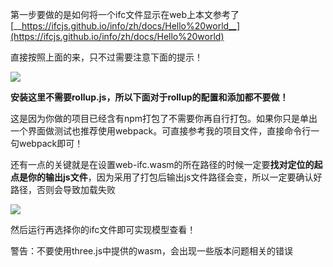 

第一步要做的是如何将一个ifc文件显示在web上本文参考了[__https://ifcjs.github.io/info/zh/docs/Hello%20world__](https://ifcjs.github.io/info/zh/docs/Hello%20world)

直接按照上面的来，只不过需要注意下面的提示！



![](https://tcs.teambition.net/storage/312j246e65142acdf2b5dc37d047af0c588f?Signature=eyJhbGciOiJIUzI1NiIsInR5cCI6IkpXVCJ9.eyJBcHBJRCI6IjU5Mzc3MGZmODM5NjMyMDAyZTAzNThmMSIsIl9hcHBJZCI6IjU5Mzc3MGZmODM5NjMyMDAyZTAzNThmMSIsIl9vcmdhbml6YXRpb25JZCI6IiIsImV4cCI6MTY1ODM5MjI2NSwiaWF0IjoxNjU3Nzg3NDY1LCJyZXNvdXJjZSI6Ii9zdG9yYWdlLzMxMmoyNDZlNjUxNDJhY2RmMmI1ZGMzN2QwNDdhZjBjNTg4ZiJ9.wVjqK_c2kynh2fdiI14dDa8vBV4Okf1eis5TXP7feiI&download=7JMYNZOEP~UF3%40CQ%7B%7BF7Q4O.png "")



**安装这里不需要rollup.js，所以下面对于rollup的配置和添加都不要做！**

这是因为你做的项目已经含有npm打包了不需要你再自行打包。如果你只是单出一个界面做测试也推荐使用webpack。可直接参考我的项目文件，直接命令行一句webpack即可！



还有一点的关键就是在设置web-ifc.wasm的所在路径的时候一定要**找对定位的起点是你的输出js文件**，因为采用了打包后输出js文件路径会变，所以一定要确认好路径，否则会导致加载失败



![](https://tcs.teambition.net/storage/312j3a2019f9c56e789e2f1a7ed14606d9da?Signature=eyJhbGciOiJIUzI1NiIsInR5cCI6IkpXVCJ9.eyJBcHBJRCI6IjU5Mzc3MGZmODM5NjMyMDAyZTAzNThmMSIsIl9hcHBJZCI6IjU5Mzc3MGZmODM5NjMyMDAyZTAzNThmMSIsIl9vcmdhbml6YXRpb25JZCI6IiIsImV4cCI6MTY1ODM5MjI2NSwiaWF0IjoxNjU3Nzg3NDY1LCJyZXNvdXJjZSI6Ii9zdG9yYWdlLzMxMmozYTIwMTlmOWM1NmU3ODllMmYxYTdlZDE0NjA2ZDlkYSJ9.JCdrVnHuNZyEicjW3IpWM3X03jyx8iw49F6P_FV1YV0&download=_%24MG1T_4S5L%5B%7B%40%7D%7D__%40YP4S.png "")



然后运行再选择你的ifc文件即可实现模型查看！

警告：不要使用three.js中提供的wasm，会出现一些版本问题相关的错误

